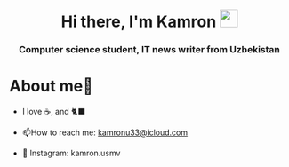 

<h1 align="center">Hi there, I'm Kamron</a> 
<img src="https://github.com/blackcater/blackcater/raw/main/images/Hi.gif" height="32"/></h1>
<h3 align="center">Computer science student, IT news writer from Uzbekistan </h3>



<h1 >About me🤙 </a></h1>

- I love ☕, and 🐈‍⬛ 

- :mailbox:How to reach me: kamronu33@icloud.com
- 📸 Instagram: kamron.usmv
